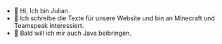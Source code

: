 - 👋 Hi, Ich bin Julian
- 👀 Ich schreibe die Texte für unsere Website und bin an Minecraft und Teamspeak Interessiert.
- 🌱 Bald will ich mir auch Java beibringen.

<!---
julius848803/julius848803 is a ✨ special ✨ repository because its `README.md` (this file) appears on your GitHub profile.
You can click the Preview link to take a look at your changes.
--->
